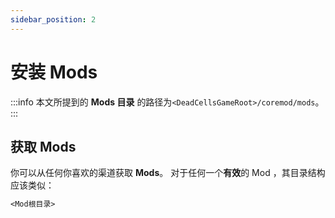 ```yaml
---
sidebar_position: 2
---
```


# 安装 Mods

:::info
本文所提到的 **Mods 目录** 的路径为`<DeadCellsGameRoot>/coremod/mods`。
:::

## 获取 Mods

你可以从任何你喜欢的渠道获取 **Mods**。
对于任何一个**有效**的 Mod ，其目录结构应该类似：

```txt
<Mod根目录>
```

